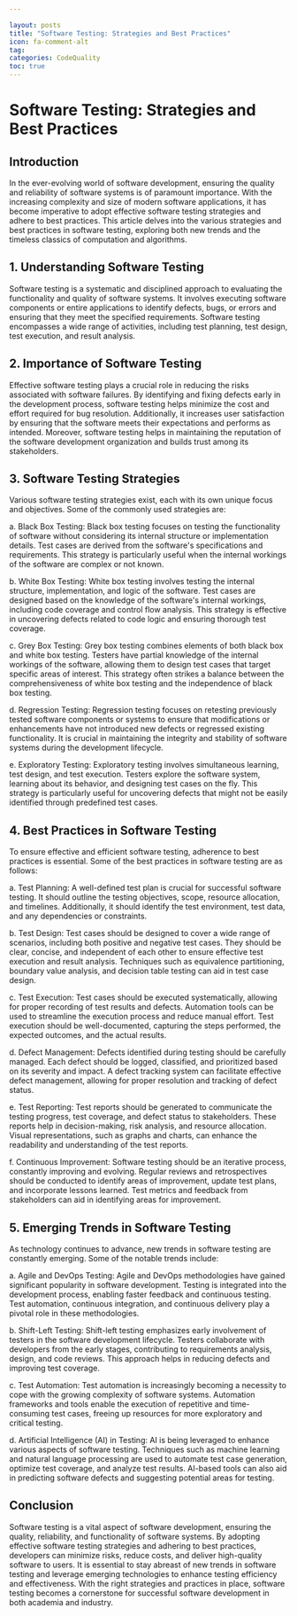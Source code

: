 ```yaml
---

layout: posts
title: "Software Testing: Strategies and Best Practices"
icon: fa-comment-alt
tag:      
categories: CodeQuality
toc: true
---
```




# Software Testing: Strategies and Best Practices

## Introduction

In the ever-evolving world of software development, ensuring the quality and reliability of software systems is of paramount importance. With the increasing complexity and size of modern software applications, it has become imperative to adopt effective software testing strategies and adhere to best practices. This article delves into the various strategies and best practices in software testing, exploring both new trends and the timeless classics of computation and algorithms.

## 1. Understanding Software Testing

Software testing is a systematic and disciplined approach to evaluating the functionality and quality of software systems. It involves executing software components or entire applications to identify defects, bugs, or errors and ensuring that they meet the specified requirements. Software testing encompasses a wide range of activities, including test planning, test design, test execution, and result analysis.

## 2. Importance of Software Testing

Effective software testing plays a crucial role in reducing the risks associated with software failures. By identifying and fixing defects early in the development process, software testing helps minimize the cost and effort required for bug resolution. Additionally, it increases user satisfaction by ensuring that the software meets their expectations and performs as intended. Moreover, software testing helps in maintaining the reputation of the software development organization and builds trust among its stakeholders.

## 3. Software Testing Strategies

Various software testing strategies exist, each with its own unique focus and objectives. Some of the commonly used strategies are:

a. Black Box Testing: Black box testing focuses on testing the functionality of software without considering its internal structure or implementation details. Test cases are derived from the software's specifications and requirements. This strategy is particularly useful when the internal workings of the software are complex or not known.

b. White Box Testing: White box testing involves testing the internal structure, implementation, and logic of the software. Test cases are designed based on the knowledge of the software's internal workings, including code coverage and control flow analysis. This strategy is effective in uncovering defects related to code logic and ensuring thorough test coverage.

c. Grey Box Testing: Grey box testing combines elements of both black box and white box testing. Testers have partial knowledge of the internal workings of the software, allowing them to design test cases that target specific areas of interest. This strategy often strikes a balance between the comprehensiveness of white box testing and the independence of black box testing.

d. Regression Testing: Regression testing focuses on retesting previously tested software components or systems to ensure that modifications or enhancements have not introduced new defects or regressed existing functionality. It is crucial in maintaining the integrity and stability of software systems during the development lifecycle.

e. Exploratory Testing: Exploratory testing involves simultaneous learning, test design, and test execution. Testers explore the software system, learning about its behavior, and designing test cases on the fly. This strategy is particularly useful for uncovering defects that might not be easily identified through predefined test cases.

## 4. Best Practices in Software Testing

To ensure effective and efficient software testing, adherence to best practices is essential. Some of the best practices in software testing are as follows:

a. Test Planning: A well-defined test plan is crucial for successful software testing. It should outline the testing objectives, scope, resource allocation, and timelines. Additionally, it should identify the test environment, test data, and any dependencies or constraints.

b. Test Design: Test cases should be designed to cover a wide range of scenarios, including both positive and negative test cases. They should be clear, concise, and independent of each other to ensure effective test execution and result analysis. Techniques such as equivalence partitioning, boundary value analysis, and decision table testing can aid in test case design.

c. Test Execution: Test cases should be executed systematically, allowing for proper recording of test results and defects. Automation tools can be used to streamline the execution process and reduce manual effort. Test execution should be well-documented, capturing the steps performed, the expected outcomes, and the actual results.

d. Defect Management: Defects identified during testing should be carefully managed. Each defect should be logged, classified, and prioritized based on its severity and impact. A defect tracking system can facilitate effective defect management, allowing for proper resolution and tracking of defect status.

e. Test Reporting: Test reports should be generated to communicate the testing progress, test coverage, and defect status to stakeholders. These reports help in decision-making, risk analysis, and resource allocation. Visual representations, such as graphs and charts, can enhance the readability and understanding of the test reports.

f. Continuous Improvement: Software testing should be an iterative process, constantly improving and evolving. Regular reviews and retrospectives should be conducted to identify areas of improvement, update test plans, and incorporate lessons learned. Test metrics and feedback from stakeholders can aid in identifying areas for improvement.

## 5. Emerging Trends in Software Testing

As technology continues to advance, new trends in software testing are constantly emerging. Some of the notable trends include:

a. Agile and DevOps Testing: Agile and DevOps methodologies have gained significant popularity in software development. Testing is integrated into the development process, enabling faster feedback and continuous testing. Test automation, continuous integration, and continuous delivery play a pivotal role in these methodologies.

b. Shift-Left Testing: Shift-left testing emphasizes early involvement of testers in the software development lifecycle. Testers collaborate with developers from the early stages, contributing to requirements analysis, design, and code reviews. This approach helps in reducing defects and improving test coverage.

c. Test Automation: Test automation is increasingly becoming a necessity to cope with the growing complexity of software systems. Automation frameworks and tools enable the execution of repetitive and time-consuming test cases, freeing up resources for more exploratory and critical testing.

d. Artificial Intelligence (AI) in Testing: AI is being leveraged to enhance various aspects of software testing. Techniques such as machine learning and natural language processing are used to automate test case generation, optimize test coverage, and analyze test results. AI-based tools can also aid in predicting software defects and suggesting potential areas for testing.

## Conclusion

Software testing is a vital aspect of software development, ensuring the quality, reliability, and functionality of software systems. By adopting effective software testing strategies and adhering to best practices, developers can minimize risks, reduce costs, and deliver high-quality software to users. It is essential to stay abreast of new trends in software testing and leverage emerging technologies to enhance testing efficiency and effectiveness. With the right strategies and practices in place, software testing becomes a cornerstone for successful software development in both academia and industry.